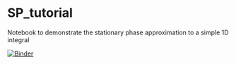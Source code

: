 # SP_tutorial
Notebook to demonstrate the stationary phase approximation to a simple 1D integral

[![Binder](https://mybinder.org/badge_logo.svg)](https://mybinder.org/v2/gh/Taylor-96/SP_tutorial/osscar?urlpath=voila%2Frender%2Fstationary_phase_approx.ipynb)
